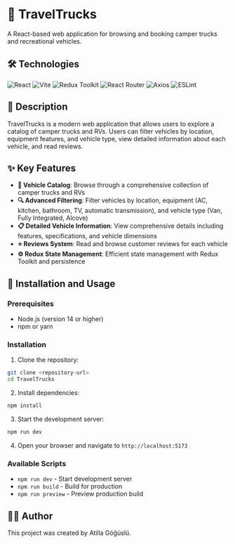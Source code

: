 # 🚐 TravelTrucks

A React-based web application for browsing and booking camper trucks and recreational vehicles.

## 🛠️ Technologies

![React](https://img.shields.io/badge/React-19.1.0-blue?style=for-the-badge&logo=react)
![Vite](https://img.shields.io/badge/Vite-7.0.0-purple?style=for-the-badge&logo=vite)
![Redux Toolkit](https://img.shields.io/badge/Redux_Toolkit-2.8.2-red?style=for-the-badge&logo=redux)
![React Router](https://img.shields.io/badge/React_Router-7.6.2-green?style=for-the-badge&logo=react-router)
![Axios](https://img.shields.io/badge/Axios-1.10.0-orange?style=for-the-badge&logo=axios)
![ESLint](https://img.shields.io/badge/ESLint-9.29.0-yellow?style=for-the-badge&logo=eslint)

## 📖 Description

TravelTrucks is a modern web application that allows users to explore a catalog of camper trucks and RVs. Users can filter vehicles by location, equipment features, and vehicle type, view detailed information about each vehicle, and read reviews.

## ✨ Key Features

- **🚗 Vehicle Catalog**: Browse through a comprehensive collection of camper trucks and RVs
- **🔍 Advanced Filtering**: Filter vehicles by location, equipment (AC, kitchen, bathroom, TV, automatic transmission), and vehicle type (Van, Fully Integrated, Alcove)
- **📋 Detailed Vehicle Information**: View comprehensive details including features, specifications, and vehicle dimensions
- **⭐ Reviews System**: Read and browse customer reviews for each vehicle
- **⚙️ Redux State Management**: Efficient state management with Redux Toolkit and persistence

## 🚀 Installation and Usage

### Prerequisites

- Node.js (version 14 or higher)
- npm or yarn

### Installation

1. Clone the repository:

```bash
git clone <repository-url>
cd TravelTrucks
```

2. Install dependencies:

```bash
npm install
```

3. Start the development server:

```bash
npm run dev
```

4. Open your browser and navigate to `http://localhost:5173`

### Available Scripts

- `npm run dev` - Start development server
- `npm run build` - Build for production
- `npm run preview` - Preview production build

## 👨‍💻 Author

This project was created by Atilla Göğüslü.
